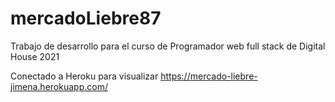 # mercadoLiebre87
Trabajo de desarrollo para el curso de Programador web full stack de Digital House 2021

Conectado a Heroku para visualizar
https://mercado-liebre-jimena.herokuapp.com/
